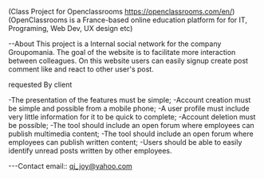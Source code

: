 (Class Project for Openclassrooms https://openclassrooms.com/en/) (OpenClassrooms is a France-based online education platform for for IT, Programing, Web Dev, UX design etc)

--About 
This project is a Internal social network for the company Groupomania.
The goal of the website is to facilitate more interaction between colleagues.
On this website users can easily signup create post comment like and react to other user's post.


requested By client

-The presentation of the features must be simple;
-Account creation must be simple and possible from a mobile phone;
-A user profile must include very little information for it to be quick to complete;
-Account deletion must be possible;
-The tool should include an open forum where employees can publish multimedia content;
-The tool should include an open forum where employees can publish written content;
-Users should be able to easily identify unread posts written by other employees.


---Contact email:: qj_joy@yahoo.com
